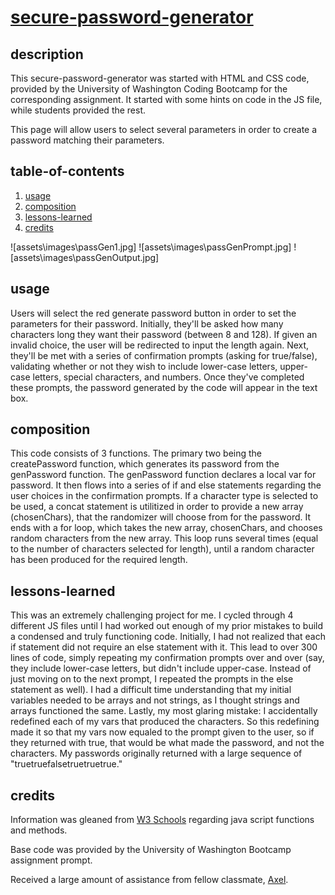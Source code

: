 # [secure-password-generator](https://lindslewis.github.io/secure-password-generator/)

## description
This secure-password-generator was started with HTML and CSS code, provided by the University of Washington Coding Bootcamp for the corresponding assignment. It started with some hints on code in the JS file, while students provided the rest. 

This page will allow users to select several parameters in order to create a password matching their parameters.

## table-of-contents
1. [usage](##usage)
2. [composition](##composition)
3. [lessons-learned](##lessons-learned)
4. [credits](##credits)

![assets\images\passGen1.jpg]
![assets\images\passGenPrompt.jpg]
![assets\images\passGenOutput.jpg]

## usage
Users will select the red generate password button in order to set the parameters for their password. Initially, they'll be asked how many characters long they want their password (between 8 and 128). If given an invalid choice, the user will be redirected to input the length again. Next, they'll be met with a series of confirmation prompts (asking for true/false), validating whether or not they wish to include lower-case letters, upper-case letters, special characters, and numbers. Once they've completed these prompts, the password generated by the code will appear in the text box.

## composition
This code consists of 3 functions. The primary two being the createPassword function, which generates its password from the genPassword function. The genPassword function declares a local var for password. It then flows into a series of if and else statements regarding the user choices in the confirmation prompts. If a character type is selected to be used, a concat statement is utilitized in order to provide a new array (chosenChars), that the randomizer will choose from for the password. It ends with a for loop, which takes the new array, chosenChars, and chooses random characters from the new array. This loop runs several times (equal to the number of characters selected for length), until a random character has been produced for the required length.

## lessons-learned
This was an extremely challenging project for me. I cycled through 4 different JS files until I had worked out enough of my prior mistakes to build a condensed and truly functioning code. 
Initially, I had not realized that each if statement did not require an else statement with it. This lead to over 300 lines of code, simply repeating my confirmation prompts over and over (say, they include lower-case letters, but didn't include upper-case. Instead of just moving on to the next prompt, I repeated the prompts in the else statement as well). I had a difficult time understanding that my initial variables needed to be arrays and not strings, as I thought strings and arrays functioned the same.
Lastly, my most glaring mistake: I accidentally redefined each of my vars that produced the characters. So this redefining made it so that my vars now equaled to the prompt given to the user, so if they returned with true, that would be what made the password, and not the characters. My passwords originally returned with a large sequence of "truetruefalsetruetruetrue." 

## credits
Information was gleaned from [W3 Schools](https://www.w3schools.com/js/default.asp) regarding java script functions and methods.

Base code was provided by the University of Washington Bootcamp assignment prompt.

Received a large amount of assistance from fellow classmate, [Axel](https://github.com/Axeljk).
